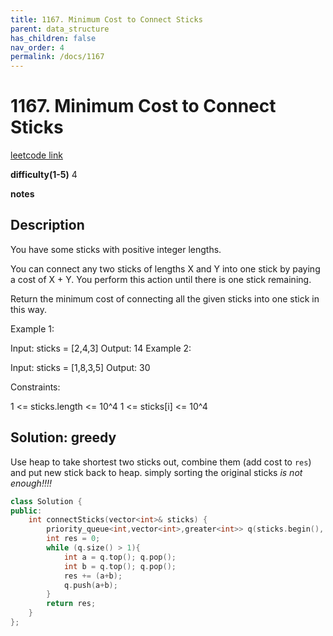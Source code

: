 ```yaml
---
title: 1167. Minimum Cost to Connect Sticks
parent: data_structure
has_children: false
nav_order: 4
permalink: /docs/1167
---
```

# 1167. Minimum Cost to Connect Sticks
[leetcode link](https://leetcode.com/problems/minimum-cost-to-connect-sticks/)

**difficulty(1-5)** 
4

**notes**   


## Description
You have some sticks with positive integer lengths.

You can connect any two sticks of lengths X and Y into one stick by paying a cost of X + Y.  You perform this action until there is one stick remaining.

Return the minimum cost of connecting all the given sticks into one stick in this way.

 

Example 1:

Input: sticks = [2,4,3]
Output: 14
Example 2:

Input: sticks = [1,8,3,5]
Output: 30
 

Constraints:

1 <= sticks.length <= 10^4
1 <= sticks[i] <= 10^4

## Solution: greedy
Use heap to take shortest two sticks out, combine them (add cost to `res`) and put new stick back to heap.
simply sorting the original sticks *is not enough!!!!*

```c++
class Solution {
public:
    int connectSticks(vector<int>& sticks) {
        priority_queue<int,vector<int>,greater<int>> q(sticks.begin(), sticks.end());
        int res = 0;
        while (q.size() > 1){
            int a = q.top(); q.pop();
            int b = q.top(); q.pop();
            res += (a+b);
            q.push(a+b);
        }
        return res;
    }
};
```


<!-- 
Default label
{: .label }

Blue label
{: .label .label-blue }

Stable
{: .label .label-green }

New release
{: .label .label-purple }

Coming soon
{: .label .label-yellow }

Deprecated
{: .label .label-red } -->
